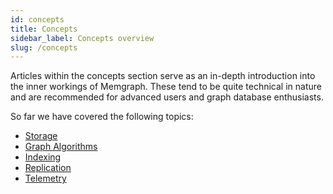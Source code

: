 ```yaml
---
id: concepts
title: Concepts
sidebar_label: Concepts overview
slug: /concepts
---
```


Articles within the concepts section serve as an in-depth introduction into the
inner workings of Memgraph. These tend to be quite technical in nature and
are recommended for advanced users and graph database enthusiasts.

So far we have covered the following topics:

  * [Storage](storage.md)
  * [Graph Algorithms](graph-algorithms.md)
  * [Indexing](indexing.md)
  * [Replication](replication.md)
  * [Telemetry](telemetry.md)